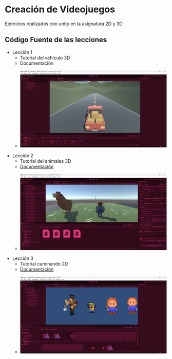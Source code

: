 # Creación de Videojuegos 
Ejercicios realizados con unity en la asignatura 2D y 3D

## Código Fuente de las lecciones

* Lección 1
  * Tutorial del vehículo 3D
  * Documentación
  * <p align="center">
     <img src="Prototipo1_3D.png" alt="Vehiculo" />
    </p>
* Lección 2
  * Tutorial del animales 3D
  * [Documentación](https://docs.google.com/document/d/1JuJhyphxicNcgHQ73WWjiEP2lV-dKDKt/edit?usp=sharing&ouid=113058898750770286945&rtpof=true&sd=true)
  * <p align="center">
     <img src="Prototipo2_3D.png" alt="Colision" />
    </p>
* Lección 3
  * Tutorial caminando 2D
  * [Documentación](https://docs.google.com/document/d/1Vgrl-nLZZV7aT_3QMmzGKk2lLTS0eS8t/edit?usp=sharing&ouid=113058898750770286945&rtpof=true&sd=true)
  * <p align="center">
     <img src="Prototipo1_2D.png" alt="Caminando" />
    </p>

  
